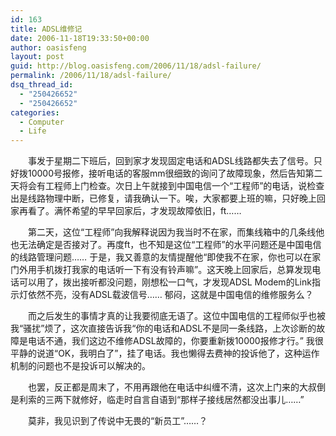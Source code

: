 ```yaml
---
id: 163
title: ADSL维修记
date: 2006-11-18T19:33:50+00:00
author: oasisfeng
layout: post
guid: http://blog.oasisfeng.com/2006/11/18/adsl-failure/
permalink: /2006/11/18/adsl-failure/
dsq_thread_id:
  - "250426652"
  - "250426652"
categories:
  - Computer
  - Life
---
```

　　事发于星期二下班后，回到家才发现固定电话和ADSL线路都失去了信号。只好拨10000号报修，接听电话的客服mm很细致的询问了故障现象，然后告知第二天将会有工程师上门检查。次日上午就接到中国电信一个“工程师”的电话，说检查出是线路物理中断，已修复，请我确认一下。唉，大家都要上班的嘛，只好晚上回家再看了。满怀希望的早早回家后，才发现故障依旧，ft……

　　第二天，这位“工程师”向我解释说因为我当时不在家，而集线箱中的几条线他也无法确定是否接对了。再度ft，也不知是这位“工程师”的水平问题还是中国电信的线路管理问题…… 于是，我又善意的友情提醒他“即使我不在家，你也可以在家门外用手机拨打我家的电话听一下有没有铃声嘛”。这天晚上回家后，总算发现电话可以用了，拨出接听都没问题，刚想松一口气，才发现ADSL Modem的Link指示灯依然不亮，没有ADSL载波信号…… 郁闷，这就是中国电信的维修服务么？

　　而之后发生的事情才真的让我要彻底无语了。这位中国电信的工程师似乎也被我“骚扰”烦了，这次直接告诉我“你的电话和ADSL不是同一条线路，上次诊断的故障是电话不通，我们这边不维修ADSL故障的，你要重新拨10000报修才行。” 我很平静的说道“OK，我明白了”，挂了电话。我也懒得去费神的投诉他了，这种运作机制的问题也不是投诉可以解决的。

　　也罢，反正都是周末了，不用再跟他在电话中纠缠不清，这次上门来的大叔倒是利索的三两下就修好，临走时自言自语到“那样子接线居然都没出事儿……”

　　莫非，我见识到了传说中无畏的“新员工”……？
